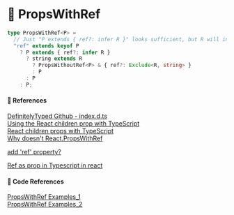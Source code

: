 # 🌟 PropsWithRef

```ts
type PropsWithRef<P> =
  // Just "P extends { ref?: infer R }" looks sufficient, but R will infer as {} if P is {}.
  "ref" extends keyof P
    ? P extends { ref?: infer R }
      ? string extends R
        ? PropsWithoutRef<P> & { ref?: Exclude<R, string> }
        : P
      : P
    : P;
```

#### 🔎 References

[DefinitelyTyped Github - index.d.ts](https://github.com/DefinitelyTyped/DefinitelyTyped/blob/813a8799e465a7d5f0d6776643f20f93681e85e4/types/react/index.d.ts#L810) <br/>
[Using the React children prop with TypeScript](https://blog.logrocket.com/using-react-children-prop-with-typescript/) <br/>
[React children props with TypeScript](https://www.mendelowski.com/docs/react/children-props-with-typescript/) <br/>
[Why doesn't React.PropsWithRef<P> add 'ref' property?](https://stackoverflow.com/questions/66389272/why-doesnt-react-propswithrefp-add-ref-property) <br/>

[Ref as prop in Typescript in react](https://stackoverflow.com/questions/70992807/ref-as-prop-in-typescript-in-react)

#### 🤖 Code References

[PropsWithRef Examples_1](https://github.com/rylnd/kibana/blob/757c881b9a845dd438c16f1eca915c1e522fcd5d/x-pack/plugins/spaces/public/ui_api/lazy_wrapper.tsx#L8) <br/>
[PropsWithRef Examples_2](https://github.com/meehawk/kibana/blob/master/x-pack/plugins/spaces/public/ui_api/components.tsx)
